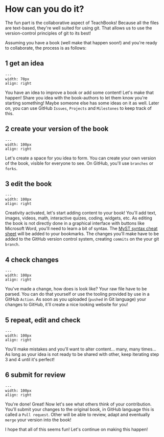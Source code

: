 # How can you do it?

The fun part is the collaborative aspect of TeachBooks! Because all the files are text-based, they're well suited for using git. That allows us to use the version-control principles of git to its best!

Assuming you have a book (well make that happen soon!) and you're ready to collaborate, the process is as follows:

## 1 get an idea
```{figure} figures/idea.png
---
width: 70px
align: right
```
You have an idea to improve a book or add some content! Let's make that happen! Share you idea with the book-authors to let them know you're starting something! Maybe someone else has some ideas on it as well. Later on, you can use GitHub `Issues`, `Projects` and `Milestones` to keep track of this.

## 2 create your version of the book
```{figure} figures/branch.png
---
width: 100px
align: right
```
Let's create a space for you idea to form. You can create your own version of the book, visible for everyone to see. On GitHub, you'll use `branches` or `forks`.

## 3 edit the book
```{figure} figures/edit.png
---
width: 100px
align: right
```
Creativity activated, let's start adding content to your book! You'll add text, images, videos, math, interactive quizes, coding, widgets, etc. As editing the book is not directly done in a graphical interface with buttons like Microsoft Word, you'll need to learn a bit of syntax. The [MyST syntax cheat sheet](https://jupyterbook.org/en/stable/reference/cheatsheet.html) will be added to your bookmarks. The changes you'll make have to be added to the GitHub version control system, creating `commits` on the your git `branch`.

## 4 check changes
```{figure} figures/check.png
---
width: 100px
align: right
```
You've made a change, how does is look like? Your raw file have to be parsed. You can do that yourself or use the tooling provided by use in a GitHub `Action`. As soon as you uploaded (`pushed` in Git language) your changes to GitHub, it'll create a nice looking website for you!

## 5 repeat, edit and check
```{figure} figures/review.png
---
width: 100px
align: right
```
You'll make mistakes and you'll want to alter content... many, many times... As long as your idea is not ready to be shared with other, keep iterating step 3 and 4 until it's perfect!

## 6 submit for review
```{figure} figures/online.png
---
width: 100px
align: right
```
You're done! Great! Now let's see what others think of your contribution. You'll submit your changes to the original book, in GitHub language this is called a `Pull request`. Other will be able to review, adapt and eventually `merge` your version into the book!

I hope that all of this seems fun! Let's continue on making this happen!